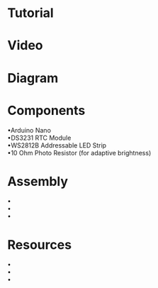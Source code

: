 # Tutorial
# Video
# Diagram
# Components
•Arduino Nano<br>
•DS3231 RTC Module<br>
•WS2812B Addressable LED Strip<br>
•10 Ohm Photo Resistor (for adaptive brightness)<br>
# Assembly
•<br>
•<br>
•<br>
# Resources
•<br>
•<br>
•<br>
